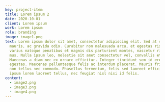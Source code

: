 ```yaml
---
key: project-item
title: Lorem ipsum 2
date: 2020-10-01
client: Lorem ipsum
work: Lorem ipsum
role: branding
image: image1.png
text: Lorem ipsum dolor sit amet, consectetur adipiscing elit. Sed at semper
  mauris, ac gravida odio. Curabitur non malesuada arcu, et egestas risus. Orci
  varius natoque penatibus et magnis dis parturient montes, nascetur ridiculus
  mus. Nulla ipsum leo, molestie sit amet consectetur vel, convallis et urna.
  Maecenas a diam nec ex ornare efficitur. Integer tincidunt sem id eros blandit
  egestas. Maecenas pellentesque felis ac interdum placerat. Mauris fringilla
  non tellus nec commodo. Phasellus fermentum, felis sed laoreet efficitur,
  ipsum lorem laoreet tellus, nec feugiat nisl nisi id felis.
content:
  - image2.png
  - image3.png
  - image4.png
---
```

